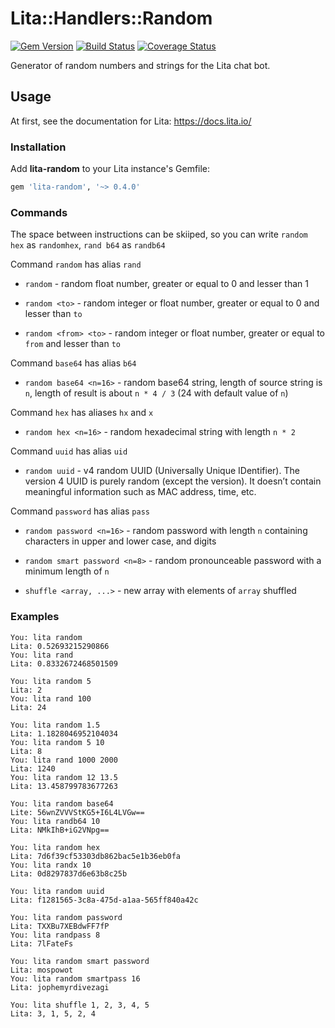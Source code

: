 Lita::Handlers::Random
======================

[![Gem Version](https://badge.fury.io/rb/lita-random.svg)](http://badge.fury.io/rb/lita-random)
[![Build Status](https://travis-ci.org/braiden-vasco/lita-random.svg)](https://travis-ci.org/braiden-vasco/lita-random)
[![Coverage Status](https://coveralls.io/repos/braiden-vasco/lita-random/badge.svg)](https://coveralls.io/r/braiden-vasco/lita-random)

Generator of random numbers and strings for the Lita chat bot.

Usage
-----

At first, see the documentation for Lita: https://docs.lita.io/

### Installation

Add **lita-random** to your Lita instance's Gemfile:

```ruby
gem 'lita-random', '~> 0.4.0'
```

### Commands

The space between instructions can be skiiped, so you can write
`random hex` as `randomhex`, `rand b64` as `randb64`

Command `random` has alias `rand`

* `random` -
  random float number, greater or equal to 0 and lesser than 1

* `random <to>` -
  random integer or float number, greater or equal to 0 and lesser than `to`

* `random <from> <to>` -
  random integer or float number, greater or equal to `from` and lesser than `to`

Command `base64` has alias `b64`

* `random base64 <n=16>` -
  random base64 string, length of source string is `n`,
  length of result is about `n * 4 / 3` (24 with default value of `n`)

Command `hex` has aliases `hx` and `x`

* `random hex <n=16>` -
  random hexadecimal string with length `n * 2`

Command `uuid` has alias `uid`

* `random uuid` -
  v4 random UUID (Universally Unique IDentifier). The version 4 UUID
  is purely random (except the version). It doesn’t contain
  meaningful information such as MAC address, time, etc.

Command `password` has alias `pass`

* `random password <n=16>` -
  random password with length `n` containing characters
  in upper and lower case, and digits

* `random smart password <n=8>` -
  random pronounceable password with a minimum length of `n`

* `shuffle <array, ...>` -
  new array with elements of `array` shuffled

### Examples

```
You: lita random
Lita: 0.52693215290866
You: lita rand
Lita: 0.8332672468501509

You: lita random 5
Lita: 2
You: lita rand 100
Lita: 24

You: lita random 1.5
Lita: 1.1828046952104034
You: lita random 5 10
Lita: 8
You: lita rand 1000 2000
Lita: 1240
You: lita random 12 13.5
Lita: 13.458799783677263

You: lita random base64
Lite: 56wnZVVVStKG5+I6L4LVGw==
You: lita randb64 10
Lita: NMkIhB+iG2VNpg==

You: lita random hex
Lita: 7d6f39cf53303db862bac5e1b36eb0fa
You: lita randx 10
Lita: 0d8297837d6e63b8c25b

You: lita random uuid
Lita: f1281565-3c8a-475d-a1aa-565ff840a42c

You: lita random password
Lita: TXXBu7XEBdwFF7fP
You: lita randpass 8
Lita: 7lFateFs

You: lita random smart password
Lita: mospowot
You: lita random smartpass 16
Lita: jophemyrdivezagi

You: lita shuffle 1, 2, 3, 4, 5
Lita: 3, 1, 5, 2, 4
```
